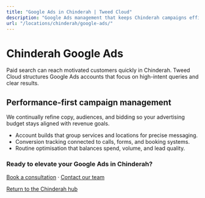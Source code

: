 ```yaml
---
title: "Google Ads in Chinderah | Tweed Cloud"
description: "Google Ads management that keeps Chinderah campaigns efficient and measurable."
url: "/locations/chinderah/google-ads/"
---
```


# Chinderah Google Ads

Paid search can reach motivated customers quickly in Chinderah. Tweed Cloud structures Google Ads accounts that focus on high-intent queries and clear results.

## Performance-first campaign management

We continually refine copy, audiences, and bidding so your advertising budget stays aligned with revenue goals.

- Account builds that group services and locations for precise messaging.
- Conversion tracking connected to calls, forms, and booking systems.
- Routine optimisation that balances spend, volume, and lead quality.

### Ready to elevate your Google Ads in Chinderah?

[Book a consultation](/consultation/) · [Contact our team](/contact/)

[Return to the Chinderah hub](/locations/chinderah/)
